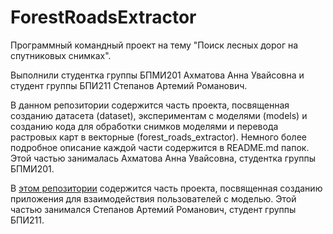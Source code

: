 # ForestRoadsExtractor

Программный командный проект на тему "Поиск лесных дорог на спутниковых снимках".

Выполнили студентка группы БПМИ201 Ахматова Анна Увайсовна и студент группы БПИ211 Степанов Артемий Романович.

В данном репозитории содержится часть проекта, посвященная созданию датасета (dataset), экспериментам с моделями (models) и созданию кода для обработки снимков моделями и перевода растровых карт в векторные (forest_roads_extractor). Немного более подробное описание каждой части содержится в README.md папок. Этой частью занималась Ахматова Анна Увайсовна, студентка группы БПМИ201.

В [этом репозитории](https://github.com/VismutFO/ForestNavigator) содержится часть проекта, посвященная созданию приложения для взаимодействия пользователей с моделью.  Этой частью занимался Степанов Артемий Романович, студент группы БПИ211.

